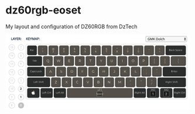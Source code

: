 # dz60rgb-eoset
My layout and configuration of DZ60RGB from DzTech

![alt text](https://github.com/eoset/dz60rgb-eoset/blob/master/Layer%200.png)
